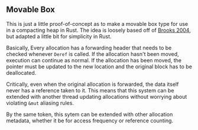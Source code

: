 ## Movable Box

This is just a little proof-of-concept as to make a movable box type for use in
a compacting heap in Rust. The idea is loosely based off of [Brooks
2004][brooks], but adapted a little bit for simplicity in Rust.

Basically, Every allocation has a forwarding header that needs to be checked
whenever `Deref` is called. If the allocation hasn't been moved, execution can
continue as normal. If the allocation has been moved, the pointer must be
updated to the new location and the original block has to be deallocated.

Critically, even when the original allocation is forwarded, the data itself
never has a reference taken to it. This means that this system can be extended
with another thread updating allocations without worrying about violating
`&mut` aliasing rules.

By the same token, this sytem can be extended with other allocation metadata,
whether it be for access frequency or reference counting.


[brooks]: https://www.steveblackburn.org/pubs/papers/wb-ismm-2004.pdf

